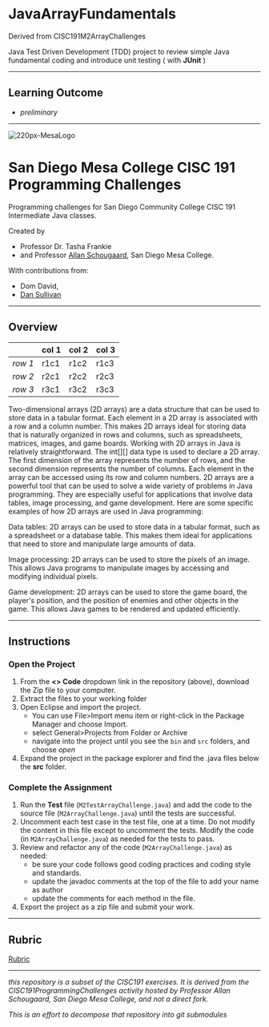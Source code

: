 # JavaArrayFundamentals
 Derived from CISC191M2ArrayChallenges

Java Test Driven Development (TDD) project to review simple Java fundamental coding and introduce unit testing ( with **JUnit** )

________

## Learning Outcome
- _preliminary_
________

![220px-MesaLogo](https://github.com/schougaard/SanDiegoMesaCISC191ProgrammingChallenges/assets/716243/334f6724-6afa-4198-9eff-7c49c472cd35)

# San Diego Mesa College CISC 191 Programming Challenges
Programming challenges for San Diego Community College CISC 191 Intermediate Java classes.

Created by
- Professor Dr. Tasha Frankie
- and Professor [Allan Schougaard](https://github.com/schougaard), San Diego Mesa College.

With contributions from: 
- Dom David,
- [Dan Sullivan](https://github.com/uid100)

-----

## Overview

|         | col 1 | col 2 | col 3 |
| ------- |-------|-------|-------|
| _row 1_ | r1c1  | r1c2  | r1c3  |
| _row 2_ | r2c1  | r2c2  | r2c3  |
| _row 3_ | r3c1  | r3c2  | r3c3  |

Two-dimensional arrays (2D arrays) are a data structure that can be used to store data in a tabular format. Each element in a 2D array is associated with a row and a column number. This makes 2D arrays ideal for storing data that is naturally organized in rows and columns, such as spreadsheets, matrices, images, and game boards. Working with 2D arrays in Java is relatively straightforward. The int[][] data type is used to declare a 2D array. The first dimension of the array represents the number of rows, and the second dimension represents the number of columns. Each element in the array can be accessed using its row and column numbers. 2D arrays are a powerful tool that can be used to solve a wide variety of problems in Java programming. They are especially useful for applications that involve data tables, image processing, and game development. Here are some specific examples of how 2D arrays are used in Java programming:

Data tables: 2D arrays can be used to store data in a tabular format, such as a spreadsheet or a database table. This makes them ideal for applications that need to store and manipulate large amounts of data.

Image processing: 2D arrays can be used to store the pixels of an image. This allows Java programs to manipulate images by accessing and modifying individual pixels.

Game development: 2D arrays can be used to store the game board, the player's position, and the position of enemies and other objects in the game. This allows Java games to be rendered and updated efficiently.

-----

## Instructions

### Open the Project
1. From the **<> Code** dropdown link in the repository (above), download the Zip file to your computer.
2. Extract the files to your working folder
3. Open Eclipse and import the project. 
   - You can use File>Import menu item or right-click in the Package Manager and choose Import.
   - select General>Projects from Folder or Archive
   - navigate into the project until you see the `bin` and `src` folders, and choose *open*
4. Expand the project in the package explorer and find the .java files below the **src** folder.

### Complete the Assignment
1. Run the **Test** file (`M2TestArrayChallenge.java`) and add the code to the source file
(`M2ArrayChallenge.java`) until the tests are successful.
3. Uncomment each test case in the test file, one at a time. Do not modify the content 
in this file except to uncomment the tests. Modify the code (in `M2ArrayChallenge.java`) as 
needed for the tests to pass.
4. Review and refactor any of the code (`M2ArrayChallenge.java`) as needed:
    - be sure your code follows good coding practices and coding style and standards.
    - update the javadoc comments at the top of the file to add your name as author
    - update the comments for each method in the file.
5. Export the project as a zip file and submit your work.

___________

## Rubric

[Rubric](Rubric.md)

___________

_this repository is a subset of the CISC191 exercises. It is derived from the CISC191ProgrammingChallenges 
activity hosted by Professor Allan Schougaard, San Diego Mesa College, and not a direct fork._

_This is an effort to decompose that repository into git submodules_
